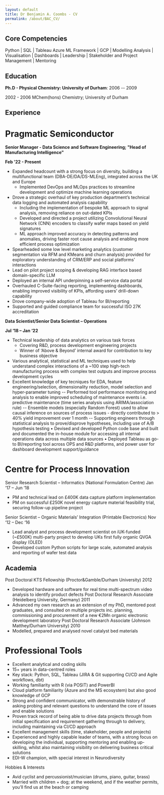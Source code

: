 ```yaml
---
layout: default
title: Dr Benjamin A. Coombs - CV
permalink: /about/BAC_CV/
---
```


## Core Competencies

Python | SQL | Tableau 
Azure ML Framework | GCP | Modelling
Analysis | Visualisation | Dashboards |
Leadership | Stakeholder and Project Management | Mentoring

## Education

__Ph.D - Physical Chemistry: University of Durham__: 2006 -- 2009

2002 - 2006
MChem(hons) Chemistry; 
University of Durham

## Experience

# Pragmatic Semiconductor

__Senior Manager - Data Science and Software Engineering; "Head of Manufacturing Intelligence"__

__Feb '22 - Present__

- Expanded headcount with a strong focus on diversity, building a multifunctional team (DBA-DE/DA/DS-MLEng), integrated across the UK and Europe 
  - Implemented DevOps and MLOps practices to streamline development and optimize machine learning operations
- Drove a strategic overhaul of key production department’s technical data logging and automated analysis capability
  - Including the implementation of bespoke ML approach to signal analysis, removing reliance on out-dated KPIs
  - Developed and directed a project utilizing Convolutional Neural Network (CNN) encoders to classify wafer maps based on yield signatures
  - ML approach improved accuracy in detecting patterns and anomalies, driving faster root cause analysis and enabling more efficient process optimization
- Spearheaded some low level marketing analytics (customer segmentation via RFM and KMeans and churn analysis) provided for exploratory understanding of CRM/ERP and social platforms’ interactions 
- Lead on pilot project scoping & developing RAG interface based domain-specific LLM 
- Deployed an internal API underpinning a self-service data portal
- Overhauled C-Suite-facing reporting, implementing dashboards, enabling improved visibility of KPIs, affording users’ drill-down capability
- Drove company-wide adoption of Tableau for BI/reporting
- Supported and guided compliance team for successful ISO 27K accreditation

__Data Scientist/Senior Data Scientist – Operations__

__Jul ‘18 – Jan ‘22__

- Technical leadership of data analytics on various task forces
  - Covering R&D, process development engineering projects
  - Winner of ‘Above & Beyond’ internal award for contribution to key business objective 
- Various analytical, statistical and ML techniques used to help understand complex interactions of a ~100 step high-tech manufacturing process with complex test outputs and improve process development cycles
- Excellent knowledge of key tecniques for EDA, feature engineering/selection, dimensionality reduction, model selection and hyper-parameter tuning
-- Performed tool performance monitoring and analysis to enable improved scheduling of maintenance events i.e. predictive maintenance (time series analysis using ARIMA/association rule)
-- Ensemble models (especially Random Forest) used to allow causal inference on sources of process issues - directly contributed to > 40% yield improvement over 1 month
-- Supporting engineers through statistical analysis to prove/disprove hypotheses, including use of A/B hypothesis testing
• Devised and developed Python code base and built and documented the in-house module for accessing all internal operations data across multiple data sources 
• Deployed Tableau as go-to BI/reporting tool across OPS and R&D platforms, and power user for dashboard development support/guidance

# Centre for Process Innovation

Senior Research Scientist – Informatics (National Formulation Centre)		            Jan ‘17 –  Jun ‘18

- PM and technical lead on £400K data capture platform implementation
- PM on successful £250K novel energy capture material feasibility trial, securing follow-up pipeline project

Senior Scientist – Organic Materials’ Integration (Printable Electronics)		          Nov ‘12 – Dec ‘16 
- Lead analyst and process development scientist on iUK-funded (~£500K) multi-party project to develop UKs first fully organic QVGA display (OLED)
- Developed custom Python scripts for large scale, automated analysis and reporting of wafer test data


## Academia

Post Doctoral KTS Fellowship (Proctor&Gamble/Durham University)	             	            			      2012
- Developed hardware and software for real time multi-spectrum video analysis to identify product defects
Post Doctoral Research Associate (Heidelberg University, Germany)	             	            			      2011
- Advanced my own research as an extension of my PhD, mentored post graduates, and consulted on multiple projects inc. planning, commissioning and procurement of a new €2Mn organic electronic development laboratory
Post Doctoral Research Associate (Johnson Matthey/Durham University)        	            			      2010
- Modelled, prepared and analysed novel catalyst bed materials



# Professional Tools 
- Excellent analytical and coding skills
- 15+ years in data-centred roles 
- Key stack: Python, SQL, Tableau (JIRA & Git supporting CI/CD and Agile workflows, dbt)
- Working familiarity with R (via POSIT) and PowerBI
- Cloud platform familiarity (Azure and the MS ecosystem) but also good knowledge of GCP
- Strong and confident communicator, with demonstrable history of asking probing and relevant questions to understand the core of issues and enable solutions
- Proven track record of being able to drive data projects through from initial specification and requirement gathering through to delivery, including maintaining via CI/CD approach 
- Excellent management skills (time, stakeholder, people and projects) 
- Experienced and highly capable leader of teams, with a strong focus on developing the individual, supporting mentoring and enabling up-skilling, whilst also maintaining visibility on delivering business critical solutions
- EDI-W champion, with special interest in Neurodiversity

Hobbies & Interests 
- Avid cyclist and percussionist/musician (drums, piano, guitar, brass)
- Married with children + dog; at the weekend, and if the weather permits, you’ll find us at the beach or camping
